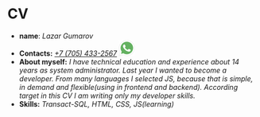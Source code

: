 # CV
* **name**: *Lazar Gumarov*
* **Contacts:** [*+7 (705) 433-2567*](tel:+77054332567)   [![WhatsApp](icon-whatsapp.png)](https://wa.me/77054332567?text=HifromGitHubCV)
* **About myself:** *I have technical education and experience about 14 years as system administrator. Last year I wanted to become a developer. From many languages I selected JS, because that is simple, in demand and flexible(using in frontend and backend). According target in this CV I am writing only my developer skills.*
* **Skills:** *Transact-SQL, HTML, CSS, JS(learning)*
